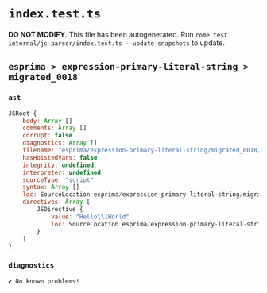 # `index.test.ts`

**DO NOT MODIFY**. This file has been autogenerated. Run `rome test internal/js-parser/index.test.ts --update-snapshots` to update.

## `esprima > expression-primary-literal-string > migrated_0018`

### `ast`

```javascript
JSRoot {
	body: Array []
	comments: Array []
	corrupt: false
	diagnostics: Array []
	filename: "esprima/expression-primary-literal-string/migrated_0018/input.js"
	hasHoistedVars: false
	integrity: undefined
	interpreter: undefined
	sourceType: "script"
	syntax: Array []
	loc: SourceLocation esprima/expression-primary-literal-string/migrated_0018/input.js 1:0-1:14
	directives: Array [
		JSDirective {
			value: "Hello\\1World"
			loc: SourceLocation esprima/expression-primary-literal-string/migrated_0018/input.js 1:0-1:14
		}
	]
}
```

### `diagnostics`

```
✔ No known problems!

```
